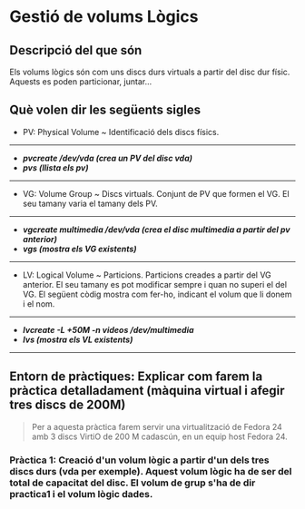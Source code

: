 # Gestió de volums Lògics  
## Descripció del que són  
Els volums lògics són com uns discs durs virtuals a partir del disc dur físic. Aquests es poden particionar, juntar...  
## Què volen dir les següents sigles  
* PV: Physical Volume ~ Identificació dels discs físics. 
---
* ***pvcreate /dev/vda  (crea un PV del disc vda)***  
* ***pvs (llista els pv)***
---
* VG: Volume Group ~ Discs virtuals. Conjunt de PV que formen el VG. El seu tamany varia el tamany dels PV.
---
* ***vgcreate multimedia /dev/vda (crea el disc multimedia a partir del pv anterior)***  
* ***vgs (mostra els VG existents)***
---
* LV: Logical Volume ~ Particions. Particions creades a partir del VG anterior. El seu tamany es pot modificar sempre i quan no superi el del VG. El següent còdig mostra com fer-ho, indicant el volum que li donem i el nom.
---
* ***lvcreate -L +50M -n videos /dev/multimedia***  
* ***lvs (mostra els VL existents)***
---
## Entorn de pràctiques: Explicar com farem la pràctica detalladament (màquina virtual i afegir tres discs de 200M)
> Per a aquesta pràctica farem servir una virtualització de Fedora 24 amb 3 discs VirtiO de 200 M cadascún, en un equip host Fedora 24.
### Pràctica 1: Creació d'un volum lògic a partir d'un dels tres discs durs (vda per exemple). Aquest volum lògic ha de ser del total de capacitat del disc. El volum de grup s'ha de dir practica1 i el volum lògic dades.
